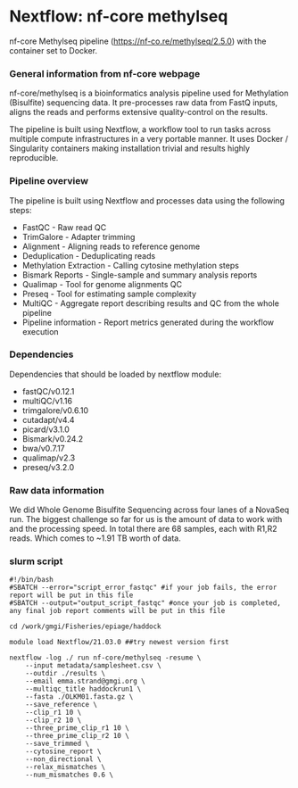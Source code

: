 # Nextflow: nf-core methylseq 

nf-core Methylseq pipeline (https://nf-co.re/methylseq/2.5.0) with the container set to Docker. 

### General information from nf-core webpage

nf-core/methylseq is a bioinformatics analysis pipeline used for Methylation (Bisulfite) sequencing data. It pre-processes raw data from FastQ inputs, aligns the reads and performs extensive quality-control on the results.

The pipeline is built using Nextflow, a workflow tool to run tasks across multiple compute infrastructures in a very portable manner. It uses Docker / Singularity containers making installation trivial and results highly reproducible.

### Pipeline overview

The pipeline is built using Nextflow and processes data using the following steps:  
- FastQC - Raw read QC  
- TrimGalore - Adapter trimming  
- Alignment - Aligning reads to reference genome  
- Deduplication - Deduplicating reads  
- Methylation Extraction - Calling cytosine methylation steps  
- Bismark Reports - Single-sample and summary analysis reports  
- Qualimap - Tool for genome alignments QC  
- Preseq - Tool for estimating sample complexity  
- MultiQC - Aggregate report describing results and QC from the whole pipeline  
- Pipeline information - Report metrics generated during the workflow execution  

### Dependencies

Dependencies that should be loaded by nextflow module:  
- fastQC/v0.12.1
- multiQC/v1.16
- trimgalore/v0.6.10
- cutadapt/v4.4
- picard/v3.1.0
- Bismark/v0.24.2
- bwa/v0.7.17
- qualimap/v2.3
- preseq/v3.2.0

### Raw data information 

We did Whole Genome Bisulfite Sequencing across four lanes of a NovaSeq run. The biggest challenge so far for us is the amount of data to work with and the processing speed. In total there are 68 samples, each with R1,R2 reads. Which comes to ~1.91 TB worth of data.

### slurm script 

```
#!/bin/bash
#SBATCH --error="script_error_fastqc" #if your job fails, the error report will be put in this file
#SBATCH --output="output_script_fastqc" #once your job is completed, any final job report comments will be put in this file

cd /work/gmgi/Fisheries/epiage/haddock

module load Nextflow/21.03.0 ##try newest version first

nextflow -log ./ run nf-core/methylseq -resume \
    --input metadata/samplesheet.csv \
    --outdir ./results \
    --email emma.strand@gmgi.org \
    --multiqc_title haddockrun1 \
    --fasta ./OLKM01.fasta.gz \
    --save_reference \
    --clip_r1 10 \
    --clip_r2 10 \
    --three_prime_clip_r1 10 \
    --three_prime_clip_r2 10 \
    --save_trimmed \
    --cytosine_report \
    --non_directional \
    --relax_mismatches \
    --num_mismatches 0.6 \
```